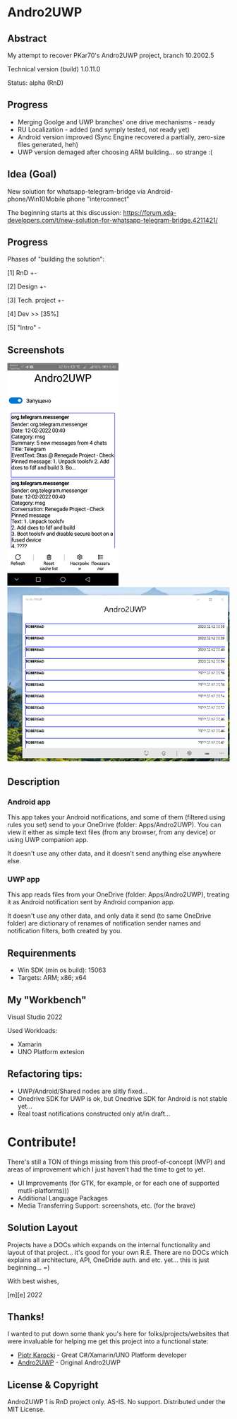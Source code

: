 # Andro2UWP

## Abstract

My attempt to recover PKar70's Andro2UWP project, branch 10.2002.5

Technical version (build) 1.0.11.0

Status: alpha (RnD)

## Progress 
- Merging Goolge and UWP branches' one drive mechanisms - ready
- RU Localization - added (and symply tested, not ready yet)
- Android version improved (Sync Engine recovered a partially, zero-size files generated, heh)
- UWP version demaged after choosing ARM building... so strange  :(


## Idea (Goal)
New solution for whatsapp-telegram-bridge via Android-phone/Win10Mobile phone "interconnect" 

The beginning starts at this discussion: https://forum.xda-developers.com/t/new-solution-for-whatsapp-telegram-bridge.4211421/

## Progress
Phases of "building the solution": 

[1] RnD +-

[2] Design +-

[3] Tech. project +-

[4] Dev >> [35%]

[5] "Intro" -


## Screenshots
![Shot 1](Images/shot1.png)
![Shot 2](Images/shot2.png)

## Description
### Android app
This app takes your Android notifications, and some of them (filtered using rules you set) 
send to your OneDrive (folder: Apps/Andro2UWP). You can view it either as simple text files 
(from any browser, from any device) or using UWP companion app.

It doesn't use any other data, and it doesn't send anything else anywhere else.

### UWP app
This app reads files from your OneDrive (folder: Apps/Andro2UWP), treating it as Android notification sent by Android companion app.

It doesn't use any other data, and only data it send (to same OneDrive folder) are dictionary of renames of notification 
sender names and notification filters, both created by you.

## Requirenments
- Win SDK (min os build): 15063
- Targets: ARM; x86; x64

## My "Workbench" 

Visual Studio 2022

Used Workloads:
- Xamarin
- UNO Platform extesion


## Refactoring tips:
- UWP/Android/Shared nodes are slitly fixed...
- Onedrive SDK for UWP is ok, but Onedrive SDK for Android is not stable yet...
- Real toast notifications constructed only at/in draft... 

# Contribute!
There's still a TON of things missing from this proof-of-concept (MVP) and areas of improvement 
which I just haven't had the time to get to yet.
- UI Improvements (for GTK, for example, or for each one of supported mutli-platforms)))
- Additional Language Packages
- Media Transferring Support: screenshots, etc. (for the brave)

## Solution Layout
Projects have a DOCs which expands on the internal functionality and layout of that project... it's good for your own R.E. 
There are no DOCs which explains all architecture, API, OneDride auth. and etc. yet... this is just beginning... =)

With best wishes,

  [m][e] 2022


## Thanks!
I wanted to put down some thank you's here for folks/projects/websites that were invaluable for helping me get this project into a functional state:
- [Piotr Karocki](https://github.com/pkar70/) - Great C#/Xamarin/UNO Platform developer
- [Andro2UWP](https://github.com/pkar70/Andro2UWP) - Original Andro2UWP


## License & Copyright

Andro2UWP 1 is RnD project only. AS-IS. No support. Distributed under the MIT License.  


